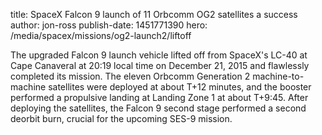 title: SpaceX Falcon 9 launch of 11 Orbcomm OG2 satellites a success
author: jon-ross
publish-date: 1451771390
hero: /media/spacex/missions/og2-launch2/liftoff

The upgraded Falcon 9 launch vehicle lifted off from SpaceX's LC-40 at
Cape Canaveral at 20:19 local time on December 21, 2015 and flawlessly
completed its mission. The eleven Orbcomm Generation 2
machine-to-machine satellites were deployed at about T+12 minutes, and
the booster performed a propulsive landing at Landing Zone 1 at about
T+9:45. After deploying the satellites, the Falcon 9 second stage
performed a second deorbit burn, crucial for the upcoming SES-9
mission.
